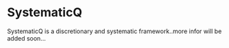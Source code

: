 # SystematicQ
SystematicQ is a discretionary and systematic framework..more infor will be added soon...
